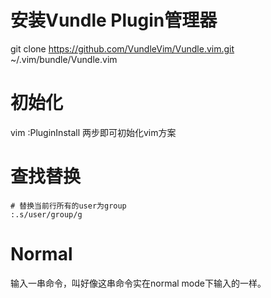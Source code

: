 # 安装Vundle Plugin管理器
git clone https://github.com/VundleVim/Vundle.vim.git ~/.vim/bundle/Vundle.vim
# 初始化
vim
:PluginInstall
两步即可初始化vim方案

# 查找替换
```
# 替换当前行所有的user为group
:.s/user/group/g

```
# Normal
输入一串命令，叫好像这串命令实在normal mode下输入的一样。

